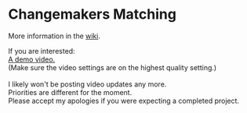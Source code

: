 # Changemakers Matching

More information in the [wiki](https://github.com/jlmacle/changemakers-matching_frontend/wiki).


If you are interested:
<br>
[A demo video.](https://drive.google.com/file/d/12GV8LlG7j66gsDbz-ll7Hhc_IWSNLpj8/view?usp=sharing)<br>
(Make sure the video settings are on the highest quality setting.)
<br><br>
I likely won't be posting video updates any more.<br>
Priorities are different for the moment.<br>
Please accept my apologies if you were expecting a completed project.





